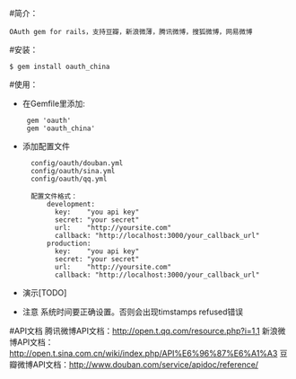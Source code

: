 #简介：

    OAuth gem for rails，支持豆瓣，新浪微薄，腾讯微博，搜狐微博，网易微博

#安装：

    $ gem install oauth_china

#使用：

 - 在Gemfile里添加:

        gem 'oauth'
        gem 'oauth_china'

- 添加配置文件

        config/oauth/douban.yml
        config/oauth/sina.yml
        config/oauth/qq.yml

        配置文件格式：
            development:
              key:    "you api key"
              secret: "your secret"
              url:    "http://yoursite.com"
              callback: "http://localhost:3000/your_callback_url"
            production:
              key:    "you api key"
              secret: "your secret"
              url:    "http://yoursite.com"
              callback: "http://localhost:3000/your_callback_url"

- 演示[TODO]
- 注意
       系统时间要正确设置。否则会出现timstamps refused错误

#API文档
    腾讯微博API文档：http://open.t.qq.com/resource.php?i=1,1
    新浪微博API文档：http://open.t.sina.com.cn/wiki/index.php/API%E6%96%87%E6%A1%A3
    豆瓣微博API文档：http://www.douban.com/service/apidoc/reference/